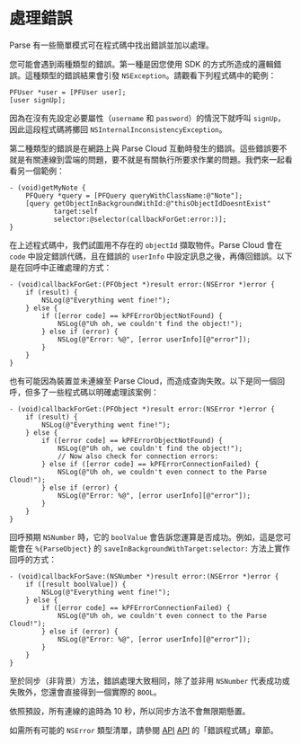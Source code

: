 # 處理錯誤

Parse 有一些簡單模式可在程式碼中找出錯誤並加以處理。

您可能會遇到兩種類型的錯誤。第一種是因您使用 SDK 的方式所造成的邏輯錯誤。這種類型的錯誤結果會引發 `NSException`。請觀看下列程式碼中的範例：

```objc
PFUser *user = [PFUser user];
[user signUp];
```

因為在沒有先設定必要屬性（`username` 和 `password`）的情況下就呼叫 `signUp`，因此這段程式碼將擲回 `NSInternalInconsistencyException`。

第二種類型的錯誤是在網路上與 Parse Cloud 互動時發生的錯誤。這些錯誤要不就是有關連線到雲端的問題，要不就是有關執行所要求作業的問題。我們來一起看看另一個範例：

```objc
- (void)getMyNote {
    PFQuery *query = [PFQuery queryWithClassName:@"Note"];
    [query getObjectInBackgroundWithId:@"thisObjectIdDoesntExist"
           target:self 
           selector:@selector(callbackForGet:error:)];
}
```

在上述程式碼中，我們試圖用不存在的 `objectId` 擷取物件。Parse Cloud 會在 `code` 中設定錯誤代碼，且在錯誤的 `userInfo` 中設定訊息之後，再傳回錯誤。以下是在回呼中正確處理的方式：

```objc
- (void)callbackForGet:(PFObject *)result error:(NSError *)error {
    if (result) {
        NSLog(@"Everything went fine!");
    } else {
        if ([error code] == kPFErrorObjectNotFound) {
            NSLog(@"Uh oh, we couldn't find the object!");
        } else if (error) {
            NSLog(@"Error: %@", [error userInfo][@"error"]);
        }
    }
}
```

也有可能因為裝置並未連線至 Parse Cloud，而造成查詢失敗。以下是同一個回呼，但多了一些程式碼以明確處理該案例：

```objc
- (void)callbackForGet:(PFObject *)result error:(NSError *)error {
    if (result) {
        NSLog(@"Everything went fine!");
    } else {
        if ([error code] == kPFErrorObjectNotFound) {
            NSLog(@"Uh oh, we couldn't find the object!");
            // Now also check for connection errors:
        } else if ([error code] == kPFErrorConnectionFailed) {
            NSLog(@"Uh oh, we couldn't even connect to the Parse Cloud!");
        } else if (error) {
            NSLog(@"Error: %@", [error userInfo][@"error"]);
        }
    }
}
```

回呼預期 `NSNumber` 時，它的 `boolValue` 會告訴您運算是否成功。例如，這是您可能會在 `%{ParseObject}` 的 `saveInBackgroundWithTarget:selector:` 方法上實作回呼的方式：

```objc
- (void)callbackForSave:(NSNumber *)result error:(NSError *)error {
    if ([result boolValue]) {
        NSLog(@"Everything went fine!");
    } else {
        if ([error code] == kPFErrorConnectionFailed) {
            NSLog(@"Uh oh, we couldn't even connect to the Parse Cloud!");
        } else if (error) {
            NSLog(@"Error: %@", [error userInfo][@"error"]);
        }
    }
}
```

至於同步（非背景）方法，錯誤處理大致相同，除了並非用 `NSNumber` 代表成功或失敗外，您還會直接得到一個實際的 `BOOL`。

依照預設，所有連線的逾時為 10 秒，所以同步方法不會無限期懸置。

如需所有可能的 `NSError` 類型清單，請參閱 [API](/docs/ios) [API](/docs/osx) 的「錯誤程式碼」章節。
